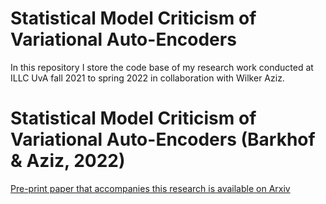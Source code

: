# Statistical Model Criticism of Variational Auto-Encoders

In this repository I store the code base of my research work conducted at ILLC UvA fall 2021 to spring 2022 in collaboration with Wilker Aziz.

# Statistical Model Criticism of Variational Auto-Encoders (Barkhof & Aziz, 2022)

[Pre-print paper that accompanies this research is available on Arxiv](https://arxiv.org/abs/2204.03030)


